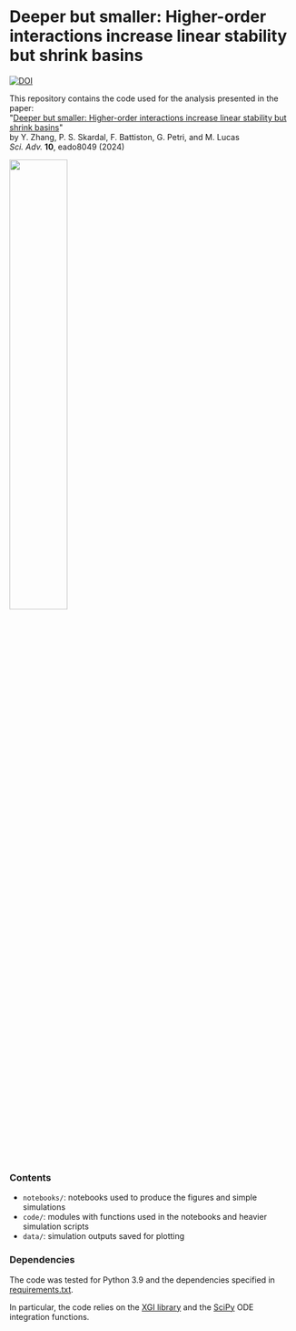 # Deeper but smaller: Higher-order interactions increase linear stability but shrink basins

[![DOI](https://zenodo.org/badge/678350181.svg)](https://zenodo.org/doi/10.5281/zenodo.11105328)  

This repository contains the code used for the analysis presented in the paper:  
"[Deeper but smaller: Higher-order interactions increase linear stability but shrink basins](https://doi.org/10.1126/sciadv.ado8049)"   
by Y. Zhang, P. S. Skardal, F. Battiston, G. Petri, and M. Lucas  
*Sci. Adv.* **10**, eado8049 (2024)

<img src="https://github.com/maximelucas/basins_and_triangles/assets/7493360/b6b1ecb4-95a7-4662-93bd-ecd7fa002fea" width="45%">


### Contents
- `notebooks/`: notebooks used to produce the figures and simple simulations
- `code/`: modules with functions used in the notebooks and heavier simulation scripts
- `data/`: simulation outputs saved for plotting

### Dependencies

The code was tested for Python 3.9 and the dependencies specified in [requirements.txt](requirements.txt).

In particular, the code relies on the [XGI library](https://github.com/ComplexGroupInteractions/xgi) and the [SciPy](https://github.com/scipy/scipy) ODE integration functions.